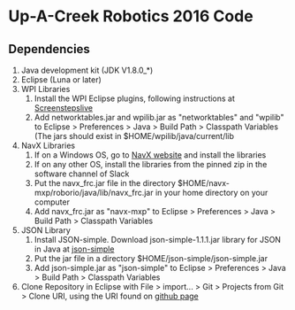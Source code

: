 # Up-A-Creek Robotics 2016 Code
## Dependencies
1. Java development kit (JDK V1.8.0_*)
2. Eclipse (Luna or later)
3. WPI Libraries
   1. Install the WPI Eclipse plugins, following instructions at [Screenstepslive](http://wpilib.screenstepslive.com/s/4485/m/13809/l/145002-installing-eclipse-c-java)
   2. Add networktables.jar and wpilib.jar as "networktables" and "wpilib" to Eclipse > Preferences > Java > Build Path > Classpath Variables (The jars should exist in $HOME/wpilib/java/current/lib
4. NavX Libraries
   1. If on a Windows OS, go to [NavX website](http://www.pdocs.kauailabs.com/navx-mxp/software/roborio-libraries/java/) and install the libraries
   2. If on any other OS, install the libraries from the pinned zip in the software channel of Slack
   3. Put the navx_frc.jar file in the directory $HOME/navx-mxp/roborio/java/lib/navx_frc.jar in your home directory on your computer
   4. Add navx_frc.jar as "navx-mxp" to Eclipse > Preferences > Java > Build Path > Classpath Variables
5. JSON Library
   1. Install JSON-simple. Download json-simple-1.1.1.jar library for JSON in Java at [json-simple](https://code.google.com/archive/p/json-simple/downloads)
   2. Put the jar file in a directory $HOME/json-simple/json-simple.jar
   3. Add json-simple.jar as "json-simple" to Eclipse > Preferences > Java > Build Path > Classpath Variables
5. Clone Repository in Eclipse with File > import... > Git > Projects from Git > Clone URI, using the URI found on [github page](https://github.com/Team1619/Robot2016.git)
